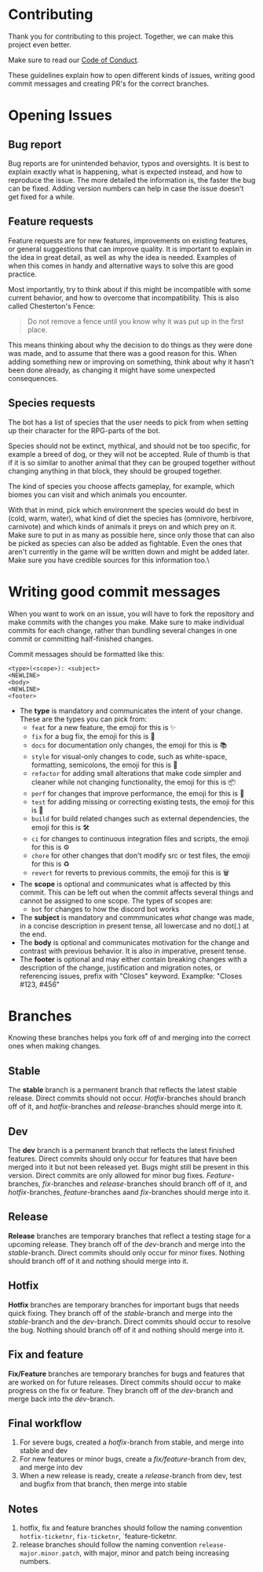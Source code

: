 # Contributing

Thank you for contributing to this project. Together, we can make this project even better.

Make sure to read our [Code of Conduct](https://github.com/MaksiRose/paw-and-paper/blob/dev/CODE_OF_CONDUCT.md).

These guidelines explain how to open different kinds of issues, writing good commit messages and creating PR's for the correct branches.


# Opening Issues

## Bug report

Bug reports are for unintended behavior, typos and oversights. It is best to explain exactly what is happening, what is expected instead, and how to reproduce the issue. The more detailed the information is, the faster the bug can be fixed. Adding version numbers can help in case the issue doesn't get fixed for a while.

## Feature requests

Feature requests are for new features, improvements on existing features, or general suggestions that can improve quality. It is important to explain in the idea in great detail, as well as why the idea is needed. Examples of when this comes in handy and alternative ways to solve this are good practice.

Most importantly, try to think about if this might be incompatible with some current behavior, and how to overcome that incompatibility. This is also called Chesterton's Fence:
> Do not remove a fence until you know why it was put up in the first place.

This means thinking about why the decision to do things as they were done was made, and to assume that there was a good reason for this. When adding something new or improving on something, think about why it hasn't been done already, as changing it might have some unexpected consequences.

## Species requests

The bot has a list of species that the user needs to pick from when setting up their character for the RPG-parts of the bot.

Species should not be extinct, mythical, and should not be too specific, for example a breed of dog, or they will not be accepted. Rule of thumb is that if it is so similar to another animal that they can be grouped together without changing anything in that block, they should be grouped together.

The kind of species you choose affects gameplay, for example, which biomes you can visit and which animals you encounter.

With that in mind, pick which environment the species would do best in (cold, warm, water), what kind of diet the species has (omnivore, herbivore, carnivote) and which kinds of animals it preys on and which prey on it. Make sure to put in as many as possible here, since only those that can also be picked as species can also be added as fightable. Even the ones that aren't currently in the game will be written down and might be added later. Make sure you have credible sources for this information too.\


# Writing good commit messages

When you want to work on an issue, you will have to fork the repository and make commits with the changes you make. Make sure to make individual commits  for each change, rather than bundling several changes in one commit or committing half-finished changes.

Commit messages should be formatted like this:
```
<type>(<scope>): <subject>
<NEWLINE>
<body>
<NEWLINE>
<footer>
```
- The **type** is mandatory and communicates the intent of your change. These are the types you can pick from:
  - `feat` for a new feature, the emoji for this is ✨
  - `fix` for a bug fix, the emoji for this is 🐛
  - `docs` for documentation only changes, the emoji for this is 📚
  - `style` for visual-only changes to code, such as white-space, formatting, semicolons, the emoji for this is 💎
  - `refactor` for adding small alterations that make code simpler and cleaner while not changing functionality, the emoji for this is 📦
  - `perf` for changes that improve performance, the emoji for this is 🚀
  - `test` for adding missing or correcting existing tests, the emoji for this is 🚨
  - `build` for build related changes such as external dependencies, the emoji for this is 🛠️
  - `ci` for changes to continuous integration files and scripts, the emoji for this is ⚙️
  - `chore` for other changes that don't modify src or test files, the emoji for this is ♻️
  - `revert` for reverts to previous commits, the emoji for this is 🗑️
- The **scope** is optional and communicates what is affected by this commit. This can be left out when the commit affects several things and cannot be assigned to one scope. The types of scopes are:
  - `bot` for changes to how the discord bot works
- The **subject** is mandatory and commmunicates *what* change was made, in a concise description in present tense, all lowercase and no dot(.) at the end.
- The **body** is optional and communicates motivation for the change and contrast with previous behavior. It is also in imperative, present tense.
- The **footer** is optional and may either contain breaking changes with a description of the change, justification and migration notes, or referencing issues, prefix with "Closes" keyword. Examplke: "Closes #123, #456"


# Branches

Knowing these branches helps you fork off of and merging into the correct ones when making changes.

## Stable

The **stable** branch is a permanent branch that reflects the latest stable release. Direct commits should not occur. *Hotfix*-branches should branch off of it, and *hotfix*-branches and *release*-branches should merge into it.

## Dev

The **dev** branch is a permanent branch that reflects the latest finished features. Direct commits should only occur for features that have been merged into it but not been released yet. Bugs might still be present in this version. Direct commits are only allowed for minor bug fixes. *Feature*-branches, *fix*-branches and *release*-branches should branch off of it, and *hotfix*-branches, *feature*-branches aand *fix*-branches should merge into it.

## Release

**Release** branches are temporary branches that reflect a testing stage for a upcoming release. They branch off of the *dev*-branch and merge into the *stable*-branch. Direct commits should only occur for minor fixes. Nothing should branch off of it and nothing should merge into it.

## Hotfix

**Hotfix** branches are temporary branches for important bugs that needs quick fixing. They branch off of the *stable*-branch and merge into the *stable*-branch and the *dev*-branch. Direct commits should occur to resolve the bug. Nothing should branch off of it and nothing should merge into it.

## Fix and feature

**Fix/Feature** branches are temporary branches for bugs and features that are worked on for future releases. Direct commits should occur to make progress on the fix or feature. They branch off of the *dev*-branch and merge back into the *dev*-branch.

## Final workflow

1. For severe bugs, created a *hotfix*-branch from stable, and merge into stable and dev
2. For new features or minor bugs, create a *fix/feature*-branch from dev, and merge into dev
3. When a new release is ready, create a *release*-branch from dev, test and bugfix from that branch, then merge into stable

## Notes

1. hotfix, fix and feature branches should follow the naming convention `hotfix-ticketnr`, `fix-ticketnr`, `feature-ticketnr.
2. release branches should follow the naming convention `release-major.minor.patch`, with major, minor and patch being increasing numbers.
